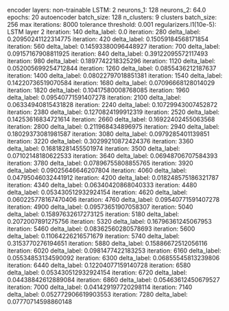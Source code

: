 encoder layers: non-trainable
LSTM: 2
neurons_1: 128
neurons_2: 64.0
epochs: 20
autoencoder batch_size: 128
n_clusters: 9
clusters batch_size: 256
max iterations: 8000
tolerance threshold: 0.001
regularizers.l1(10e-5): LSTM layer 2
iteration: 140
delta_label: 0.0
iteration: 280
delta_label: 0.20950241122314775
iteration: 420
delta_label: 0.15059184568171854
iteration: 560
delta_label: 0.14593380096448927
iteration: 700
delta_label: 0.09157167908811925
iteration: 840
delta_label: 0.39122095572117493
iteration: 980
delta_label: 0.1897742218325296
iteration: 1120
delta_label: 0.052005699254712844
iteration: 1260
delta_label: 0.0855436212187637
iteration: 1400
delta_label: 0.08022797018851381
iteration: 1540
delta_label: 0.14220736519070584
iteration: 1680
delta_label: 0.07096668128014029
iteration: 1820
delta_label: 0.10417580008768085
iteration: 1960
delta_label: 0.09540771591407278
iteration: 2100
delta_label: 0.06334940815431828
iteration: 2240
delta_label: 0.10729943007452872
iteration: 2380
delta_label: 0.1270824199912319
iteration: 2520
delta_label: 0.14253616834721614
iteration: 2660
delta_label: 0.16922402455063568
iteration: 2800
delta_label: 0.211968434896975
iteration: 2940
delta_label: 0.18029373081981587
iteration: 3080
delta_label: 0.0979285401139851
iteration: 3220
delta_label: 0.30299210872424376
iteration: 3360
delta_label: 0.16818281455501974
iteration: 3500
delta_label: 0.07102148180622533
iteration: 3640
delta_label: 0.06948706707584393
iteration: 3780
delta_label: 0.07896755808855765
iteration: 3920
delta_label: 0.09025646646207804
iteration: 4060
delta_label: 0.04795046032441912
iteration: 4200
delta_label: 0.018248575186321787
iteration: 4340
delta_label: 0.06340420868040333
iteration: 4480
delta_label: 0.053430512932924154
iteration: 4620
delta_label: 0.060225778167470406
iteration: 4760
delta_label: 0.09540771591407278
iteration: 4900
delta_label: 0.09573651907058307
iteration: 5040
delta_label: 0.15897632617273125
iteration: 5180
delta_label: 0.2072007891275756
iteration: 5320
delta_label: 0.16796361245067953
iteration: 5460
delta_label: 0.08362560280578693
iteration: 5600
delta_label: 0.11064226216571679
iteration: 5740
delta_label: 0.3153770276194651
iteration: 5880
delta_label: 0.15886672512056116
iteration: 6020
delta_label: 0.0981477422183253
iteration: 6160
delta_label: 0.05534853134590092
iteration: 6300
delta_label: 0.06855545813239806
iteration: 6440
delta_label: 0.12204077159140728
iteration: 6580
delta_label: 0.053430512932924154
iteration: 6720
delta_label: 0.04438842612889084
iteration: 6860
delta_label: 0.05463612450679527
iteration: 7000
delta_label: 0.041429197720298114
iteration: 7140
delta_label: 0.052772906619903553
iteration: 7280
delta_label: 0.07770714598860148
